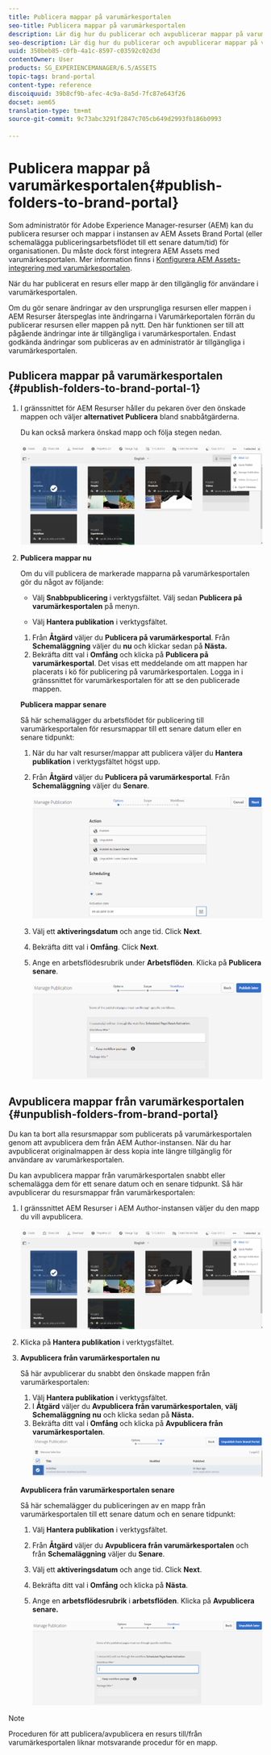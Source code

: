 ```yaml
---
title: Publicera mappar på varumärkesportalen
seo-title: Publicera mappar på varumärkesportalen
description: Lär dig hur du publicerar och avpublicerar mappar på varumärkesportalen.
seo-description: Lär dig hur du publicerar och avpublicerar mappar på varumärkesportalen.
uuid: 350beb85-c0fb-4a1c-8597-c03592c02d3d
contentOwner: User
products: SG_EXPERIENCEMANAGER/6.5/ASSETS
topic-tags: brand-portal
content-type: reference
discoiquuid: 39b8cf9b-afec-4c9a-8a5d-7fc87e643f26
docset: aem65
translation-type: tm+mt
source-git-commit: 9c73abc3291f2847c705cb649d2993fb186b0993

---
```



# Publicera mappar på varumärkesportalen{#publish-folders-to-brand-portal}

Som administratör för Adobe Experience Manager-resurser (AEM) kan du publicera resurser och mappar i instansen av AEM Assets Brand Portal (eller schemalägga publiceringsarbetsflödet till ett senare datum/tid) för organisationen. Du måste dock först integrera AEM Assets med varumärkesportalen. Mer information finns i [Konfigurera AEM Assets-integrering med varumärkesportalen](/help/assets/brand-portal-configuring-integration.md).

När du har publicerat en resurs eller mapp är den tillgänglig för användare i varumärkesportalen.

Om du gör senare ändringar av den ursprungliga resursen eller mappen i AEM Resurser återspeglas inte ändringarna i Varumärkeportalen förrän du publicerar resursen eller mappen på nytt. Den här funktionen ser till att pågående ändringar inte är tillgängliga i varumärkesportalen. Endast godkända ändringar som publiceras av en administratör är tillgängliga i varumärkesportalen.

## Publicera mappar på varumärkesportalen {#publish-folders-to-brand-portal-1}

1. I gränssnittet för AEM Resurser håller du pekaren över den önskade mappen och väljer **alternativet Publicera** bland snabbåtgärderna.

   Du kan också markera önskad mapp och följa stegen nedan.

   ![publish2bp](assets/publish2bp.png)

1. **Publicera mappar nu**

   Om du vill publicera de markerade mapparna på varumärkesportalen gör du något av följande:

   * Välj **Snabbpublicering** i verktygsfältet. Välj sedan **Publicera på varumärkesportalen** på menyn.

   * Välj **Hantera publikation** i verktygsfältet.
   1. Från **Åtgärd** väljer du **Publicera på varumärkesportal**. Från **Schemaläggning** väljer du **nu** och klickar sedan på **Nästa.**
   1. Bekräfta ditt val i **Omfång** och klicka på **Publicera på varumärkesportal**.
   Det visas ett meddelande om att mappen har placerats i kö för publicering på varumärkesportalen. Logga in i gränssnittet för varumärkesportalen för att se den publicerade mappen.

   **Publicera mappar senare**

   Så här schemalägger du arbetsflödet för publicering till varumärkesportalen för resursmappar till ett senare datum eller en senare tidpunkt:

   1. När du har valt resurser/mappar att publicera väljer du **Hantera publikation** i verktygsfältet högst upp.
   1. Från **Åtgärd** väljer du **Publicera på varumärkesportal**. Från **Schemaläggning** väljer du **Senare**.

      ![publiclaterbp](assets/publishlaterbp.png)

   1. Välj ett **aktiveringsdatum** och ange tid. Click **Next**.
   1. Bekräfta ditt val i **Omfång**. Click **Next**.
   1. Ange en arbetsflödesrubrik under **Arbetsflöden**. Klicka på **Publicera senare**.

      ![manageschedulepub](assets/manageschedulepub.png)



## Avpublicera mappar från varumärkesportalen {#unpublish-folders-from-brand-portal}

Du kan ta bort alla resursmappar som publicerats på varumärkesportalen genom att avpublicera dem från AEM Author-instansen. När du har avpublicerat originalmappen är dess kopia inte längre tillgänglig för användare av varumärkesportalen.

Du kan avpublicera mappar från varumärkesportalen snabbt eller schemalägga dem för ett senare datum och en senare tidpunkt. Så här avpublicerar du resursmappar från varumärkesportalen:

1. I gränssnittet AEM Resurser i AEM Author-instansen väljer du den mapp du vill avpublicera.

   ![publish2bp-1](assets/publish2bp.png)

1. Klicka på **Hantera publikation** i verktygsfältet.

1. **Avpublicera från varumärkesportalen nu**

   Så här avpublicerar du snabbt den önskade mappen från varumärkesportalen:

   1. Välj **Hantera publikation** i verktygsfältet.
   1. I **Åtgärd** väljer du **Avpublicera från varumärkesportalen**, **välj Schemaläggning** **nu** och klicka sedan på **Nästa.**
   1. Bekräfta ditt val i **Omfång** och klicka på **Avpublicera från varumärkesportalen**.
   ![bekräfta-avpublicera](assets/confirm-unpublish.png)

   **Avpublicera från varumärkesportalen senare**

   Så här schemalägger du publiceringen av en mapp från varumärkesportalen till ett senare datum och en senare tidpunkt:

   1. Välj **Hantera publikation** i verktygsfältet.
   1. Från **Åtgärd** väljer du **Avpublicera från varumärkesportalen** och från **Schemaläggning** väljer du **Senare**.
   1. Välj ett **aktiveringsdatum** och ange tid. Click **Next**.
   1. Bekräfta ditt val i **Omfång** och klicka på **Nästa**.
   1. Ange en **arbetsflödesrubrik** i **arbetsflöden**. Klicka på **Avpublicera senare.**

      ![ej publicerade arbetsflöden](assets/unpublishworkflows.png)


>[!NOTE]
>
>Proceduren för att publicera/avpublicera en resurs till/från varumärkesportalen liknar motsvarande procedur för en mapp.

